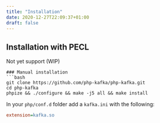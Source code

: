 ```yaml
---
title: "Installation"
date: 2020-12-27T22:09:37+01:00
draft: false
---
```

## Installation with PECL
Not yet support (WIP)

```
### Manual installation
```bash
git clone https://github.com/php-kafka/php-kafka.git
cd php-kafka
phpize && ./configure && make -j5 all && make install
```
In your `php/conf.d` folder add a `kafka.ini` with the following:
```ini
extension=kafka.so
```
